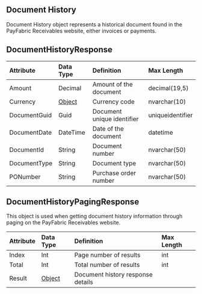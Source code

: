 ## Document History
Document History object represents a historical document found in the PayFabric Receivables website, either invoices or payments.

## DocumentHistoryResponse

| Attribute | Data Type | Definition | Max Length |
| :----------- | :--------- | :--------- | :--------- |
| Amount | Decimal | Amount of the document | decimal(19,5) |
| Currency | [Object](Currency.md) | Currency code | nvarchar(10) |
| DocumentGuid | Guid | Document unique identifier | uniqueidentifier |
| DocumentDate | DateTime | Date of the document | datetime |
| DocumentId | String | Document number | nvarchar(50) |
| DocumentType | String | Document type | nvarchar(50) |
| PONumber | String | Purchase order number | nvarchar(50) |

## DocumentHistoryPagingResponse
This object is used when getting document history information through paging on the PayFabric Receivables website.

| Attribute | Data Type | Definition | Max Length |
| :----------- | :--------- | :--------- | :--------- |
| Index | Int | Page number of results  | int |
| Total | Int | Total number of results | int |
| Result | [Object](DocumentHistory.md#DocumentHistoryResponse) | Document history response details |